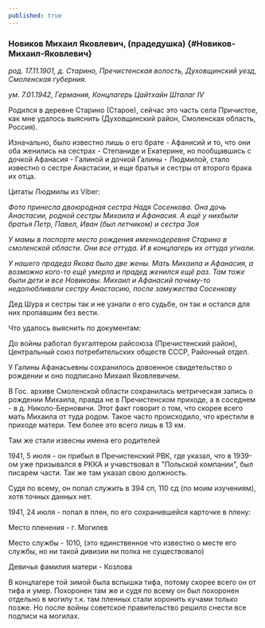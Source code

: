 ```yaml
---
published: true
---
```


### Новиков Михаил Яковлевич, (прадедушка)  {#Новиков-Михаил-Яковлевич}

_род. 17.11.1901, д. Старино, Пречистенская волость, Духовщинский уезд, Смоленская губерния._

_ум. 7.01.1942, Германия, Концлагерь Цайтхайн Шталаг IV_

Родился в деревне Старино (Старое), сейчас это часть села Причистое, как мне удалось выяснить (Духовщинский 
район, Смоленская область, Россия).

Изначально, было известно лишь о его брате - Афанисий и то, что они оба женились на сестрах - Степаниде 
и Екатерине, но пообщавшись с дочкой Афанасия - Галиной и 
дочкой Галины - Людмилой, стало известно о сестре Анастасии, и еще братья и сестры от второго брака их отца.

Цитаты Людмилы из Viber: 

_Фото принесла двоюродная сестра Надя Сосенкова. Она дочь Анастасии, родной сестры Михаила и Афанасия. 
А ещё у нихбыли братья Петр, Павел, Иван (был летчиком) и сестра Зоя_

_У мамы в паспорте место рождения именнодеревня Старино в смоленской области. Они все оттуда. И в 
концлагерь их оттуда угнали._

_У нашего прадеда Якова было две жены. Мать Михаила и Афанасия, а возможно кого-то ещё умерла и прадед женился 
ещё раз. Там тоже были дети и все Новиковы. Михаил и Афанасий почему-то недолюбливали сестру Анастасию, 
после замужества Сосенкову_

Дед Шура и сестры так и не узнали о его судьбе, он так и остался для них пропавшим без вести.



Что удалось выяснить по документам:

До войны работал бухгалтером райсоюза (Пречистенский район), Центральный союз потребительских обществ СССР, 
Районный отдел.

У Галины Афанасьевны сохранилось довоенное свидетельство о рождении и оно подписано Михаил Яковлевичем.

В Гос. архиве Смоленской области сохранилась метрическая запись о рождении Михаила, правда не в Пречистенском
приходе, а в соседнем - в д. Николо-Берновичи. Этот факт говорит о том, что скорее всего мать Михаила от туда 
родом. Такое часто происходило, что крестили в приходе матери. Тем более это всего лишь в 13 км.

Там же стали извесны имена его родителей

1941, 5 июля - он прибыл в Пречистенский РВК, где указал, что в 1939-ом уже призывался в РККА и учавствовал в 
"Польской компании", был писарем части. Так же там указал свою должность.

Судя по всему, он попал служить в 394 сп, 110 сд (по моим изучениям), хотя точных данных нет.

1941, 24 июля - попал в плен, по его сохранившейся карточке в плену:

Место пленения - г. Могилев

Место службы - 1010, (это единственное что известно о месте его службы, но ни такой дивизии ни полка не 
существовало)

Девичья фамилия матери - Козлова

В концлагере той зимой была вспышка тифа, потому скорее всего он от тифа и умер. Похоронен там же и судя по 
всему он был похоронен отдельно в могилу т.к. там пленных стали хоронить кучами только позже. Но после войны 
советское правительство решило снести все подписи на могилах. 
